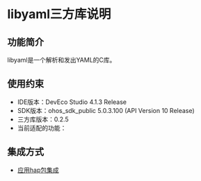 # libyaml三方库说明
## 功能简介
libyaml是一个解析和发出YAML的C库。
## 使用约束
- IDE版本：DevEco Studio 4.1.3 Release
- SDK版本：ohos_sdk_public 5.0.3.100 (API Version 10 Release)
- 三方库版本：0.2.5
- 当前适配的功能：

## 集成方式
+ [应用hap包集成](docs/hap_integrate.md)
